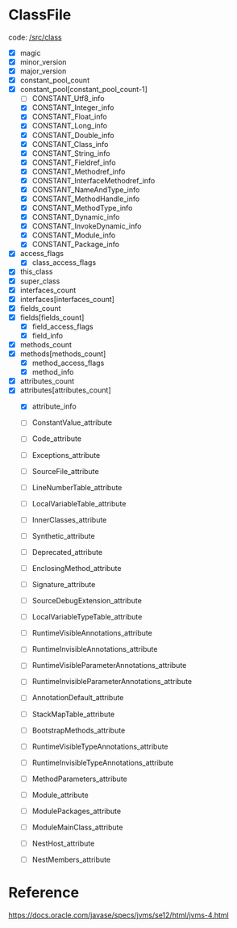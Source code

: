 # ClassFile

code: [/src/class](/src/class)

- [x] magic
- [x] minor_version
- [x] major_version
- [x] constant_pool_count
- [x] constant_pool[constant_pool_count-1]
    - [ ] CONSTANT_Utf8_info
    - [x] CONSTANT_Integer_info
    - [x] CONSTANT_Float_info
    - [x] CONSTANT_Long_info
    - [x] CONSTANT_Double_info
    - [x] CONSTANT_Class_info
    - [x] CONSTANT_String_info
    - [x] CONSTANT_Fieldref_info
    - [x] CONSTANT_Methodref_info
    - [x] CONSTANT_InterfaceMethodref_info
    - [x] CONSTANT_NameAndType_info
    - [x] CONSTANT_MethodHandle_info
    - [x] CONSTANT_MethodType_info
    - [x] CONSTANT_Dynamic_info
    - [x] CONSTANT_InvokeDynamic_info
    - [x] CONSTANT_Module_info
    - [x] CONSTANT_Package_info
- [x] access_flags
    - [x] class_access_flags
- [x] this_class
- [x] super_class
- [x] interfaces_count
- [x] interfaces[interfaces_count]
- [x] fields_count
- [x] fields[fields_count]
    - [x] field_access_flags
    - [x] field_info 
- [x] methods_count
- [x] methods[methods_count]
    - [x] method_access_flags
    - [x] method_info 
- [x] attributes_count
- [x] attributes[attributes_count]
    - [x] attribute_info
    - [ ] ConstantValue_attribute
    - [ ] Code_attribute
    - [ ] Exceptions_attribute
    - [ ] SourceFile_attribute
    - [ ] LineNumberTable_attribute
    - [ ] LocalVariableTable_attribute
    - [ ] InnerClasses_attribute
    - [ ] Synthetic_attribute
    - [ ] Deprecated_attribute
    - [ ] EnclosingMethod_attribute
    - [ ] Signature_attribute
    - [ ] SourceDebugExtension_attribute
    - [ ] LocalVariableTypeTable_attribute
    - [ ] RuntimeVisibleAnnotations_attribute
    - [ ] RuntimeInvisibleAnnotations_attribute
    - [ ] RuntimeVisibleParameterAnnotations_attribute
    - [ ] RuntimeInvisibleParameterAnnotations_attribute
    - [ ] AnnotationDefault_attribute
    - [ ] StackMapTable_attribute
    - [ ] BootstrapMethods_attribute
    - [ ] RuntimeVisibleTypeAnnotations_attribute
    - [ ] RuntimeInvisibleTypeAnnotations_attribute
    - [ ] MethodParameters_attribute
    - [ ] Module_attribute
    - [ ] ModulePackages_attribute
    - [ ] ModuleMainClass_attribute
    - [ ] NestHost_attribute
    - [ ] NestMembers_attribute


# Reference

https://docs.oracle.com/javase/specs/jvms/se12/html/jvms-4.html
